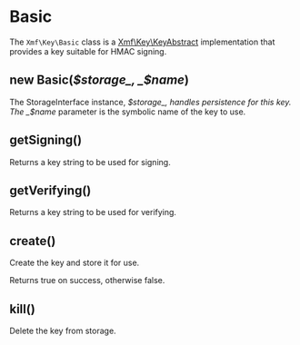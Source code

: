# Basic

The `Xmf\Key\Basic` class is a [Xmf\Key\KeyAbstract](keyabstract.md) implementation that provides a key suitable for HMAC signing.

## new Basic\(_$storage_, _$name_\)

The StorageInterface instance, _$storage_, handles persistence for this key. The _$name_ parameter is the symbolic name of the key to use.

## getSigning\(\)

Returns a key string to be used for signing.

## getVerifying\(\)

Returns a key string to be used for verifying.

## create\(\)

Create the key and store it for use.

Returns true on success, otherwise false.

## kill\(\)

Delete the key from storage.

